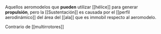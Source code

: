 Aquellos aeromodelos que **pueden** utilizar [[hélice]] para generar **propulsión**, pero la [[Sustentación]] es causada por el [[perfil aerodinámico]] del área del [[ala]] que es immobil respecto al aeromodelo.

Contrario de [[multirrotores]]